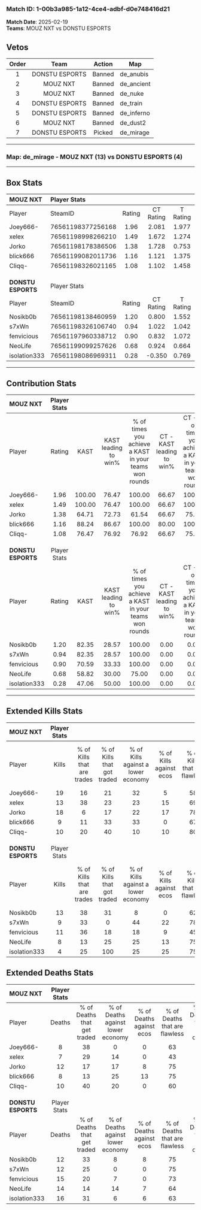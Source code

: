 ### Match ID: 1-00b3a985-1a12-4ce4-adbf-d0e748416d21  
**Match Date**: 2025-02-19  
**Teams**: MOUZ NXT vs DONSTU ESPORTS  

## Vetos  

| Order | Team | Action | Map |
| :---: | :--: | :----: | --- |
| 1 | DONSTU ESPORTS | Banned | de_anubis |
| 2 | MOUZ NXT | Banned | de_ancient |
| 3 | MOUZ NXT | Banned | de_nuke |
| 4 | DONSTU ESPORTS | Banned | de_train |
| 5 | DONSTU ESPORTS | Banned | de_inferno |
| 6 | MOUZ NXT | Banned | de_dust2 |
| 7 | DONSTU ESPORTS | Picked | de_mirage |

---  

### **Map**: de_mirage - MOUZ NXT (13) vs DONSTU ESPORTS (4)  
---  

## Box Stats  

| **MOUZ NXT**       | Player Stats      |        |           |          |        |       |       |         |        |      |     |
| :- | :- | :-: | :-: | :-: | :-: | :-: | :-: | :-: | :-: | :-: | :-: |
| Player             | SteamID           | Rating | CT Rating | T Rating |  KAST  |  ADR  | Kills | Assists | Deaths | K/D  | HS% |
| Joey666-           | 76561198377256168 |  1.96  |   2.081   |  1.977   | 100.00 | 122.2 |  19   |   10    |   8    | 2.38 | 52  |
| xelex              | 76561198998266210 |  1.49  |   1.672   |  1.274   | 100.00 | 73.2  |  13   |    4    |   7    | 1.86 | 69  |
| Jorko              | 76561198178386506 |  1.38  |   1.728   |  0.753   | 64.71  | 89.3  |  18   |    3    |   12   | 1.50 | 38  |
| blick666           | 76561199082011736 |  1.16  |   1.121   |  1.375   | 88.24  | 67.7  |   9   |    6    |   8    | 1.13 | 55  |
| Cliqq-             | 76561198326021165 |  1.08  |   1.102   |  1.458   | 76.47  | 72.3  |  10   |    6    |   10   | 1.00 | 50  |
|                    |                   |        |           |          |        |       |       |         |        |      |     |
|                    |                   |        |           |          |        |       |       |         |        |      |     |
|                    |                   |        |           |          |        |       |       |         |        |      |     |
| **DONSTU ESPORTS** | Player Stats      |        |           |          |        |       |       |         |        |      |     |
| Player             | SteamID           | Rating | CT Rating | T Rating |  KAST  |  ADR  | Kills | Assists | Deaths | K/D  | HS% |
| Nosikb0b           | 76561198138460959 |  1.20  |   0.800   |  1.552   | 82.35  | 75.0  |  13   |    2    |   12   | 1.08 | 84  |
| s7xWn              | 76561198326106740 |  0.94  |   1.022   |  1.042   | 82.35  | 57.6  |   9   |    2    |   12   | 0.75 | 11  |
| fenvicious         | 76561197960338712 |  0.90  |   0.832   |  1.072   | 70.59  | 67.7  |  11   |    3    |   15   | 0.73 | 45  |
| NeoLife            | 76561199099257626 |  0.68  |   0.924   |  0.664   | 58.82  | 62.5  |   8   |    3    |   14   | 0.57 | 62  |
| isolation333       | 76561198086969311 |  0.28  |  -0.350   |  0.769   | 47.06  | 49.6  |   4   |    3    |   16   | 0.25 | 100 |
---  

## Contribution Stats  

| **MOUZ NXT**       | Player Stats |        |                      |                                                        |                           |                                                             |                          |                                                            |
| :- | :-: | :-: | :-: | :-: | :-: | :-: | :-: | :-: |
| Player             |    Rating    |  KAST  | KAST leading to win% | % of times you achieve a KAST in your teams won rounds | CT - KAST leading to win% | CT - % of times you achieve a KAST in your teams won rounds | T - KAST leading to win% | T - % of times you achieve a KAST in your teams won rounds |
| Joey666-           |     1.96     | 100.00 |        76.47         |                         100.00                         |           66.67           |                           100.00                            |          100.00          |                           100.00                           |
| xelex              |     1.49     | 100.00 |        76.47         |                         100.00                         |           66.67           |                           100.00                            |          100.00          |                           100.00                           |
| Jorko              |     1.38     | 64.71  |        72.73         |                         61.54                          |           66.67           |                            75.00                            |          100.00          |                           40.00                            |
| blick666           |     1.16     | 88.24  |        86.67         |                         100.00                         |           80.00           |                           100.00                            |          100.00          |                           100.00                           |
| Cliqq-             |     1.08     | 76.47  |        76.92         |                         76.92                          |           66.67           |                            75.00                            |          100.00          |                           80.00                            |
|                    |              |        |                      |                                                        |                           |                                                             |                          |                                                            |
|                    |              |        |                      |                                                        |                           |                                                             |                          |                                                            |
|                    |              |        |                      |                                                        |                           |                                                             |                          |                                                            |
| **DONSTU ESPORTS** | Player Stats |        |                      |                                                        |                           |                                                             |                          |                                                            |
| Player             |    Rating    |  KAST  | KAST leading to win% | % of times you achieve a KAST in your teams won rounds | CT - KAST leading to win% | CT - % of times you achieve a KAST in your teams won rounds | T - KAST leading to win% | T - % of times you achieve a KAST in your teams won rounds |
| Nosikb0b           |     1.20     | 82.35  |        28.57         |                         100.00                         |           0.00            |                            0.00                             |          40.00           |                           100.00                           |
| s7xWn              |     0.94     | 82.35  |        28.57         |                         100.00                         |           0.00            |                            0.00                             |          44.44           |                           100.00                           |
| fenvicious         |     0.90     | 70.59  |        33.33         |                         100.00                         |           0.00            |                            0.00                             |          50.00           |                           100.00                           |
| NeoLife            |     0.68     | 58.82  |        30.00         |                         75.00                          |           0.00            |                            0.00                             |          50.00           |                           75.00                            |
| isolation333       |     0.28     | 47.06  |        50.00         |                         100.00                         |           0.00            |                            0.00                             |          50.00           |                           100.00                           |
---  

## Extended Kills Stats  

| **MOUZ NXT**       | Player Stats |                            |                            |                                    |                         |                              |                                 |                                       |                    |           |
| :- | :-: | :-: | :-: | :-: | :-: | :-: | :-: | :-: | :-: | :-: |
| Player             |    Kills     | % of Kills that are trades | % of Kills that got traded | % of Kills against a lower economy | % of Kills against ecos | % of Kills that are flawless | % of Kills that are close duels | % of Kills that are assisted by flash | Pistol Round Kills | AWP Kills |
| Joey666-           |      19      |             16             |             21             |                 32                 |            5            |              58              |                5                |                   0                   |         0          |     3     |
| xelex              |      13      |             38             |             23             |                 23                 |           15            |              69              |                8                |                   8                   |         0          |     0     |
| Jorko              |      18      |             6              |             17             |                 22                 |           17            |              78              |                0                |                   6                   |         5          |     3     |
| blick666           |      9       |             11             |             33             |                 33                 |            0            |              67              |               11                |                   0                   |         0          |     3     |
| Cliqq-             |      10      |             20             |             40             |                 10                 |           10            |              80              |               20                |                  10                   |         0          |     1     |
|                    |              |                            |                            |                                    |                         |                              |                                 |                                       |                    |           |
|                    |              |                            |                            |                                    |                         |                              |                                 |                                       |                    |           |
|                    |              |                            |                            |                                    |                         |                              |                                 |                                       |                    |           |
| **DONSTU ESPORTS** | Player Stats |                            |                            |                                    |                         |                              |                                 |                                       |                    |           |
| Player             |    Kills     | % of Kills that are trades | % of Kills that got traded | % of Kills against a lower economy | % of Kills against ecos | % of Kills that are flawless | % of Kills that are close duels | % of Kills that are assisted by flash | Pistol Round Kills | AWP Kills |
| Nosikb0b           |      13      |             38             |             31             |                 8                  |            0            |              62              |                0                |                   0                   |         0          |     0     |
| s7xWn              |      9       |             33             |             0              |                 44                 |           22            |              78              |                0                |                   0                   |         7          |     1     |
| fenvicious         |      11      |             36             |             18             |                 18                 |            9            |              45              |               18                |                   9                   |         0          |     0     |
| NeoLife            |      8       |             13             |             25             |                 25                 |           13            |              75              |                0                |                  13                   |         0          |     0     |
| isolation333       |      4       |             25             |            100             |                 25                 |           25            |              75              |               25                |                   0                   |         0          |     0     |
## Extended Deaths Stats  

| **MOUZ NXT**       | Player Stats |                             |                                   |                          |                               |                            |                           |               |
| :- | :-: | :-: | :-: | :-: | :-: | :-: | :-: | :-: |
| Player             |    Deaths    | % of Deaths that get traded | % of Deaths against lower economy | % of Deaths against ecos | % of Deaths that are flawless | % of Deaths that are close | % of Deaths while blinded | Deaths to AWP |
| Joey666-           |      8       |             38              |                 0                 |            0             |              63               |             13             |             0             |       1       |
| xelex              |      7       |             29              |                14                 |            0             |              43               |             14             |            14             |       1       |
| Jorko              |      12      |             17              |                17                 |            8             |              75               |             0              |             8             |       0       |
| blick666           |      8       |             13              |                25                 |            13            |              75               |             13             |             0             |       3       |
| Cliqq-             |      10      |             40              |                20                 |            0             |              60               |             0              |             0             |       2       |
|                    |              |                             |                                   |                          |                               |                            |                           |               |
|                    |              |                             |                                   |                          |                               |                            |                           |               |
|                    |              |                             |                                   |                          |                               |                            |                           |               |
| **DONSTU ESPORTS** | Player Stats |                             |                                   |                          |                               |                            |                           |               |
| Player             |    Deaths    | % of Deaths that get traded | % of Deaths against lower economy | % of Deaths against ecos | % of Deaths that are flawless | % of Deaths that are close | % of Deaths while blinded | Deaths to AWP |
| Nosikb0b           |      12      |             33              |                 8                 |            8             |              75               |             0              |             0             |       1       |
| s7xWn              |      12      |             25              |                 0                 |            0             |              75               |             0              |             0             |       1       |
| fenvicious         |      15      |             20              |                 7                 |            0             |              73               |             7              |             7             |       1       |
| NeoLife            |      14      |             14              |                14                 |            7             |              64               |             7              |             7             |       2       |
| isolation333       |      16      |             31              |                 6                 |            6             |              63               |             19             |             6             |       0       |
